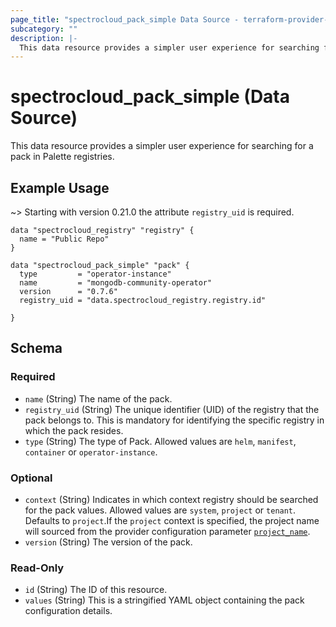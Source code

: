 ```yaml
---
page_title: "spectrocloud_pack_simple Data Source - terraform-provider-spectrocloud"
subcategory: ""
description: |-
  This data resource provides a simpler user experience for searching for a pack in Palette registries.
---
```


# spectrocloud_pack_simple (Data Source)

  This data resource provides a simpler user experience for searching for a pack in Palette registries.

## Example Usage

~> Starting with version 0.21.0 the attribute `registry_uid` is required.

```hcl
data "spectrocloud_registry" "registry" {
  name = "Public Repo"
}

data "spectrocloud_pack_simple" "pack" {
  type         = "operator-instance"
  name         = "mongodb-community-operator"
  version      = "0.7.6"
  registry_uid = "data.spectrocloud_registry.registry.id"

}
```

<!-- schema generated by tfplugindocs -->
## Schema

### Required

- `name` (String) The name of the pack.
- `registry_uid` (String) The unique identifier (UID) of the registry that the pack belongs to. This is mandatory for identifying the specific registry in which the pack resides.
- `type` (String) The type of Pack. Allowed values are `helm`, `manifest`, `container` or `operator-instance`.

### Optional

- `context` (String) Indicates in which context registry should be searched for the pack values. Allowed values are `system`, `project` or `tenant`. Defaults to `project`.If  the `project` context is specified, the project name will sourced from the provider configuration parameter [`project_name`](https://registry.terraform.io/providers/spectrocloud/spectrocloud/latest/docs#schema).
- `version` (String) The version of the pack.

### Read-Only

- `id` (String) The ID of this resource.
- `values` (String) This is a stringified YAML object containing the pack configuration details.
